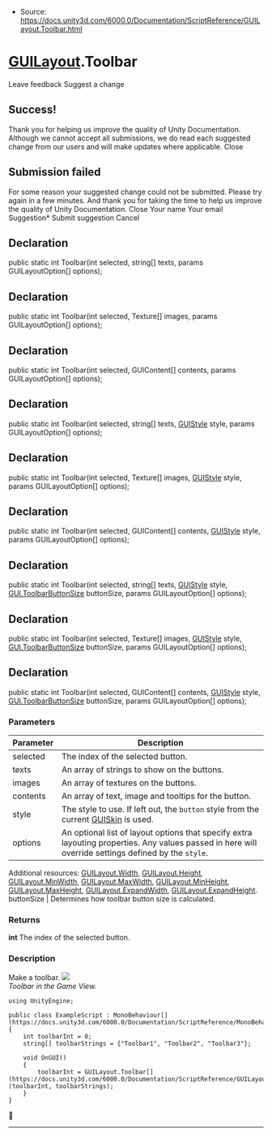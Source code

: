 * Source: https://docs.unity3d.com/6000.0/Documentation/ScriptReference/GUILayout.Toolbar.html

#  [GUILayout](https://docs.unity3d.com/6000.0/Documentation/ScriptReference/GUILayout.html).Toolbar
Leave feedback
Suggest a change
## Success!
Thank you for helping us improve the quality of Unity Documentation. Although we cannot accept all submissions, we do read each suggested change from our users and will make updates where applicable.
Close
## Submission failed
For some reason your suggested change could not be submitted. Please <a>try again</a> in a few minutes. And thank you for taking the time to help us improve the quality of Unity Documentation.
Close
Your name Your email Suggestion* Submit suggestion
Cancel
## Declaration
public static int Toolbar(int selected, string[] texts, params GUILayoutOption[] options); 
## Declaration
public static int Toolbar(int selected, Texture[] images, params GUILayoutOption[] options); 
## Declaration
public static int Toolbar(int selected, GUIContent[] contents, params GUILayoutOption[] options); 
## Declaration
public static int Toolbar(int selected, string[] texts, [GUIStyle](https://docs.unity3d.com/6000.0/Documentation/ScriptReference/GUIStyle.html) style, params GUILayoutOption[] options); 
## Declaration
public static int Toolbar(int selected, Texture[] images, [GUIStyle](https://docs.unity3d.com/6000.0/Documentation/ScriptReference/GUIStyle.html) style, params GUILayoutOption[] options); 
## Declaration
public static int Toolbar(int selected, GUIContent[] contents, [GUIStyle](https://docs.unity3d.com/6000.0/Documentation/ScriptReference/GUIStyle.html) style, params GUILayoutOption[] options); 
## Declaration
public static int Toolbar(int selected, string[] texts, [GUIStyle](https://docs.unity3d.com/6000.0/Documentation/ScriptReference/GUIStyle.html) style, [GUI.ToolbarButtonSize](https://docs.unity3d.com/6000.0/Documentation/ScriptReference/GUI.ToolbarButtonSize.html) buttonSize, params GUILayoutOption[] options); 
## Declaration
public static int Toolbar(int selected, Texture[] images, [GUIStyle](https://docs.unity3d.com/6000.0/Documentation/ScriptReference/GUIStyle.html) style, [GUI.ToolbarButtonSize](https://docs.unity3d.com/6000.0/Documentation/ScriptReference/GUI.ToolbarButtonSize.html) buttonSize, params GUILayoutOption[] options); 
## Declaration
public static int Toolbar(int selected, GUIContent[] contents, [GUIStyle](https://docs.unity3d.com/6000.0/Documentation/ScriptReference/GUIStyle.html) style, [GUI.ToolbarButtonSize](https://docs.unity3d.com/6000.0/Documentation/ScriptReference/GUI.ToolbarButtonSize.html) buttonSize, params GUILayoutOption[] options); 
### Parameters
Parameter | Description  
---|---  
selected | The index of the selected button.  
texts | An array of strings to show on the buttons.  
images | An array of textures on the buttons.  
contents | An array of text, image and tooltips for the button.  
style | The style to use. If left out, the `button` style from the current [GUISkin](https://docs.unity3d.com/6000.0/Documentation/ScriptReference/GUISkin.html) is used.  
options | An optional list of layout options that specify extra layouting properties. Any values passed in here will override settings defined by the `style`.  
Additional resources: [GUILayout.Width](https://docs.unity3d.com/6000.0/Documentation/ScriptReference/GUILayout.Width.html), [GUILayout.Height](https://docs.unity3d.com/6000.0/Documentation/ScriptReference/GUILayout.Height.html), [GUILayout.MinWidth](https://docs.unity3d.com/6000.0/Documentation/ScriptReference/GUILayout.MinWidth.html), [GUILayout.MaxWidth](https://docs.unity3d.com/6000.0/Documentation/ScriptReference/GUILayout.MaxWidth.html), [GUILayout.MinHeight](https://docs.unity3d.com/6000.0/Documentation/ScriptReference/GUILayout.MinHeight.html), [GUILayout.MaxHeight](https://docs.unity3d.com/6000.0/Documentation/ScriptReference/GUILayout.MaxHeight.html), [GUILayout.ExpandWidth](https://docs.unity3d.com/6000.0/Documentation/ScriptReference/GUILayout.ExpandWidth.html), [GUILayout.ExpandHeight](https://docs.unity3d.com/6000.0/Documentation/ScriptReference/GUILayout.ExpandHeight.html).  
buttonSize | Determines how toolbar button size is calculated.  
### Returns
**int** The index of the selected button. 
### Description
Make a toolbar.
![](https://docs.unity3d.com/6000.0/Documentation/StaticFiles/ScriptRefImages/GUILayoutToolbar.png)   
_Toolbar in the Game View._
```
using UnityEngine;  
  
public class ExampleScript : MonoBehaviour[](https://docs.unity3d.com/6000.0/Documentation/ScriptReference/MonoBehaviour.html)
{
    int toolbarInt = 0;
    string[] toolbarStrings = {"Toolbar1", "Toolbar2", "Toolbar3"};  
  
    void OnGUI()
    {
        toolbarInt = GUILayout.Toolbar[](https://docs.unity3d.com/6000.0/Documentation/ScriptReference/GUILayout.Toolbar.html)(toolbarInt, toolbarStrings);
    }
}

```

* * *
